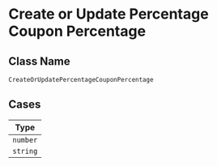 
# Create or Update Percentage Coupon Percentage

## Class Name

`CreateOrUpdatePercentageCouponPercentage`

## Cases

| Type |
|  --- |
| `number` |
| `string` |

